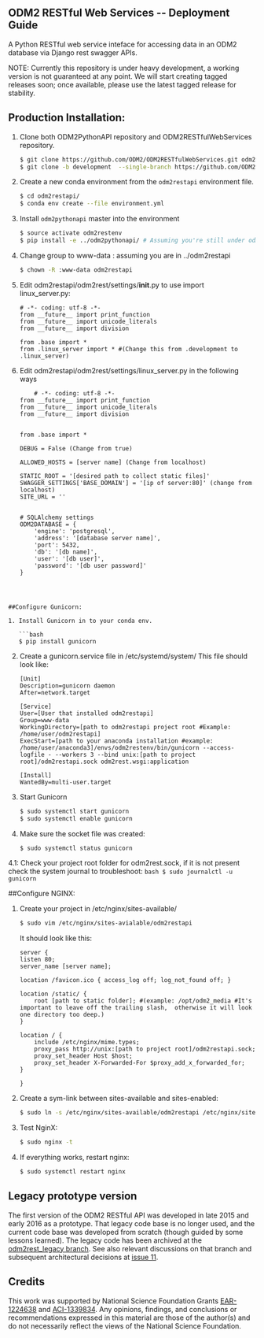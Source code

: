 ## ODM2 RESTful Web Services -- Deployment Guide

A Python RESTful web service inteface for accessing data in an ODM2 database via Django rest swagger APIs.

NOTE: Currently this repository is under heavy development, a working version is not guaranteed at any point. We will start creating tagged releases soon; once available, please use the latest tagged release for stability.

## Production Installation:

1. Clone both ODM2PythonAPI repository and ODM2RESTfulWebServices repository.

    ```bash
    $ git clone https://github.com/ODM2/ODM2RESTfulWebServices.git odm2restapi
    $ git clone -b development  --single-branch https://github.com/ODM2/ODM2PythonAPI.git
    ```
    
2. Create a new conda environment from the `odm2restapi` environment file.

   ```bash
   $ cd odm2restapi/
   $ conda env create --file environment.yml
   ```

3. Install `odm2pythonapi` master into the environment

   ```bash
   $ source activate odm2restenv
   $ pip install -e ../odm2pythonapi/ # Assuming you're still under odm2restapi folder
   ```
4. Change group to www-data : assuming you are in ../odm2restapi 

    ```bash
    $ chown -R :www-data odm2restapi
    ```
5. Edit odm2restapi/odm2rest/settings/__init__.py to use import linux_server.py: 

    ```
    # -*- coding: utf-8 -*-
    from __future__ import print_function
    from __future__ import unicode_literals
    from __future__ import division
    
    from .base import *
    from .linux_server import * #(Change this from .development to .linux_server)
    ```

5. Edit odm2restapi/odm2rest/settings/linux_server.py in the following ways

    ```
        # -*- coding: utf-8 -*-
    from __future__ import print_function
    from __future__ import unicode_literals
    from __future__ import division
    
    
    from .base import *
    
    DEBUG = False (Change from true)
    
    ALLOWED_HOSTS = [server name] (Change from localhost)
    
    STATIC_ROOT = '[desired path to collect static files]' 
    SWAGGER_SETTINGS['BASE_DOMAIN'] = '[ip of server:80]' (change from localhost)
    SITE_URL = ''
    
    
    # SQLAlchemy settings
    ODM2DATABASE = {
        'engine': 'postgresql',
        'address': '[database server name]',
        'port': 5432,
        'db': '[db name]',
        'user': '[db user]',
        'password': '[db user password]'
    }
```
    

   
##Configure Gunicorn:

1. Install Gunicorn in to your conda env.

   ```bash
   $ pip install gunicorn
   ```
2. Create a gunicorn.service file in /etc/systemd/system/ This file should look like: 

    ```
    [Unit]
    Description=gunicorn daemon
    After=network.target
    
    [Service]
    User=[User that installed odm2restapi]
    Group=www-data
    WorkingDirectory=[path to odm2restapi project root #Example: /home/user/odm2restapi]
    ExecStart=[path to your anaconda installation #example: /home/user/anaconda3]/envs/odm2restenv/bin/gunicorn --access-logfile - --workers 3 --bind unix:[path to project root]/odm2restapi.sock odm2rest.wsgi:application
    
    [Install]
    WantedBy=multi-user.target
    ```
    
    
3. Start Gunicorn
    ```bash
    $ sudo systemctl start gunicorn
    $ sudo systemctl enable gunicorn
    ```
4. Make sure the socket file was created: 

    ```bash
    $ sudo systemctl status gunicorn
    ```
4.1: Check your project root folder for odm2rest.sock, if it is not present check the system journal to troubleshoot: 
    ```bash
    $ sudo journalctl -u gunicorn
    ```
    
##Configure NGINX:
1. Create your project in /etc/nginx/sites-available/

    ```bash
    $ sudo vim /etc/nginx/sites-avialable/odm2restapi
    ```
    
    It should look like this: 
    ```
    server {
    listen 80;
    server_name [server name];

    location /favicon.ico { access_log off; log_not_found off; }

    location /static/ {
        root [path to static folder]; #(example: /opt/odm2_media #It's important to leave off the trailing slash,  otherwise it will look one directory too deep.)
    }

    location / {
        include /etc/nginx/mime.types;
        proxy_pass http://unix:[path to project root]/odm2restapi.sock;
        proxy_set_header Host $host;
        proxy_set_header X-Forwarded-For $proxy_add_x_forwarded_for;
    }
    
    }
    ```
2. Create a sym-link between sites-available and sites-enabled:

    ```bash
    $ sudo ln -s /etc/nginx/sites-available/odm2restapi /etc/nginx/sites-enabled
    ```
    
3. Test NginX:

    ```bash
    $ sudo nginx -t
    ```

4. If everything works, restart nginx:

    ```bash
    $ sudo systemctl restart nginx
    ```






## Legacy prototype version

The first version of the ODM2 RESTful API was developed in late 2015 and early 2016 as a prototype. That legacy code base is no longer used, and the current code base was developed from scratch (though guided by some lessons learned). The legacy code has been archived at the [odm2rest_legacy branch](https://github.com/ODM2/ODM2RESTfulWebServices/tree/odm2rest_legacy). See also relevant discussions on that branch and subsequent architectural decisions at [issue 11](https://github.com/ODM2/ODM2RESTfulWebServices/issues/11).

## Credits

This work was supported by National Science Foundation Grants [EAR-1224638](http://www.nsf.gov/awardsearch/showAward?AWD_ID=1224638) and [ACI-1339834](http://www.nsf.gov/awardsearch/showAward?AWD_ID=1339834). Any opinions, findings, and conclusions or recommendations expressed in this material are those of the author(s) and do not necessarily reflect the views of the National Science Foundation. 
